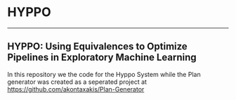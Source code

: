# HYPPO
---
HYPPO: Using Equivalences to Optimize Pipelines in Exploratory Machine Learning
---
In this repository we the code for the Hyppo System while the Plan generator was created as a seperated project at https://github.com/akontaxakis/Plan-Generator


